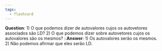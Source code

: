 ```yaml
---
tags:
  - flashcard
---
```

**Question**: 1) O que podemos dizer de autovalores cujos os autovetores associados são LD? 2) O que podemos dizer sobre autovetores cujos os autovalores são os mesmos?   ::**Answer**: 1) Os autovalores serão os mesmos. 2) Não podemos afirmar que eles serão LD.
<!--SR:!2024-07-06,33,290-->